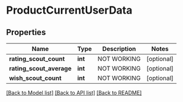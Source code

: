 # ProductCurrentUserData

## Properties
Name | Type | Description | Notes
------------ | ------------- | ------------- | -------------
**rating_scout_count** | **int** | NOT WORKING | [optional] 
**rating_scout_average** | **int** | NOT WORKING | [optional] 
**wish_scout_count** | **int** | NOT WORKING | [optional] 

[[Back to Model list]](../README.md#documentation-for-models) [[Back to API list]](../README.md#documentation-for-api-endpoints) [[Back to README]](../README.md)



